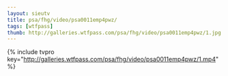 ```yaml
--- 
layout: sieutv
title: psa/fhg/video/psa0011emp4pwz/
tags: [wtfpass]
thumb: http://galleries.wtfpass.com/psa/fhg/video/psa0011emp4pwz/1.jpg
---
```

{% include tvpro key="http://galleries.wtfpass.com/psa/fhg/video/psa0011emp4pwz/1.mp4" %} 
